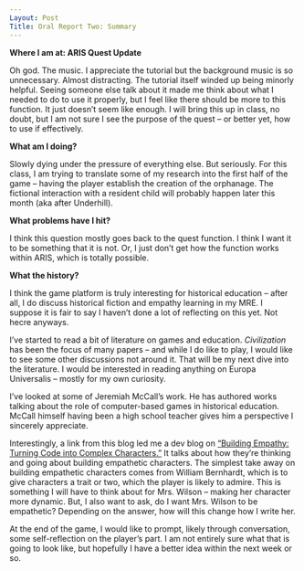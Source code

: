 ```yaml
---
Layout: Post
Title: Oral Report Two: Summary
---
```


<b>Where I am at: ARIS Quest Update</b>

Oh god. The music. I appreciate the tutorial but the background music is so unnecessary. Almost distracting. The tutorial itself winded up being minorly helpful. Seeing someone else talk about it made me think about what I needed to do to use it properly, but I feel like there should be more to this function. It just doesn’t seem like enough. I will bring this up in class, no doubt, but I am not sure I see the purpose of the quest – or better yet, how to use if effectively. 

<b>What am I doing?</b>

Slowly dying under the pressure of everything else. But seriously. For this class, I am trying to translate some of my research into the first half of the game – having the player establish the creation of the orphanage. The fictional interaction with a resident child will probably happen later this month (aka after Underhill).

<b>What problems have I hit?</b>

I think this question mostly goes back to the quest function. I think I want it to be something that it is not. Or, I just don’t get how the function works within ARIS, which is totally possible. 

<b>What the history?</b>

I think the game platform is truly interesting for historical education – after all, I do discuss historical fiction and empathy learning in my MRE. I suppose it is fair to say I haven’t done a lot of reflecting on this yet. Not hecre anyways. 

I’ve started to read a bit of literature on games and education. <i>Civilization</i> has been the focus of many papers – and while I do like to play, I would like to see some other discussions not around it. That will be my next dive into the literature. I would be interested in reading anything on Europa Universalis – mostly for my own curiosity. 

I’ve looked at some of Jeremiah McCall’s work. He has authored works talking about the role of computer-based games in historical education. McCall himself having been a high school teacher gives him a perspective I sincerely appreciate. 

Interestingly, a link from this blog led me a dev blog on <a href=" http://burdenofcommand.com/building-empathy">“Building Empathy: Turning Code into Complex Characters.”</a> It talks about how they’re thinking and going about building empathetic characters. The simplest take away on building empathetic characters comes from William Bernhardt, which is to give characters a trait or two, which the player is likely to admire. This is something I will have to think about for Mrs. Wilson – making her character more dynamic. But, I also want to ask, do I want Mrs. Wilson to be empathetic? Depending on the answer, how will this change how I write her.

At the end of the game, I would like to prompt, likely through conversation, some self-reflection on the player’s part. I am not entirely sure what that is going to look like, but hopefully I have a better idea within the next week or so.
